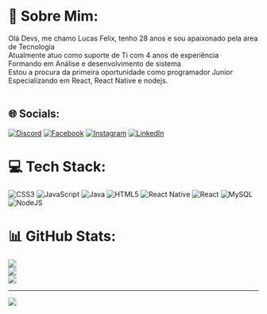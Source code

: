 # 💫 Sobre Mim:
Olá Devs, me chamo Lucas Felix, tenho 28 anos e sou apaixonado pela area de Tecnologia<br>Atualmente atuo como suporte de Ti com 4 anos de experiência<br>Formando em Análise e desenvolvimento de sistema<br>Estou a procura da primeira oportunidade como programador Junior<br>Especializando em React, React Native e nodejs.<br><br>


## 🌐 Socials:
[![Discord](https://img.shields.io/badge/Discord-%237289DA.svg?logo=discord&logoColor=white)](https://discord.gg/LucasFelix#5120) [![Facebook](https://img.shields.io/badge/Facebook-%231877F2.svg?logo=Facebook&logoColor=white)](https://facebook.com/https://www.facebook.com/LucasFelix413/) [![Instagram](https://img.shields.io/badge/Instagram-%23E4405F.svg?logo=Instagram&logoColor=white)](https://instagram.com/https://www.instagram.com/lucasfeliiix/) [![LinkedIn](https://img.shields.io/badge/LinkedIn-%230077B5.svg?logo=linkedin&logoColor=white)](https://linkedin.com/in/https://www.linkedin.com/in/lucas-felix-de-siqueira-ab1694165/) 

# 💻 Tech Stack:
![CSS3](https://img.shields.io/badge/css3-%231572B6.svg?style=for-the-badge&logo=css3&logoColor=white) ![JavaScript](https://img.shields.io/badge/javascript-%23323330.svg?style=for-the-badge&logo=javascript&logoColor=%23F7DF1E) ![Java](https://img.shields.io/badge/java-%23ED8B00.svg?style=for-the-badge&logo=java&logoColor=white) ![HTML5](https://img.shields.io/badge/html5-%23E34F26.svg?style=for-the-badge&logo=html5&logoColor=white) ![React Native](https://img.shields.io/badge/react_native-%2320232a.svg?style=for-the-badge&logo=react&logoColor=%2361DAFB) ![React](https://img.shields.io/badge/react-%2320232a.svg?style=for-the-badge&logo=react&logoColor=%2361DAFB) ![MySQL](https://img.shields.io/badge/mysql-%2300f.svg?style=for-the-badge&logo=mysql&logoColor=white) ![NodeJS](https://img.shields.io/badge/node.js-6DA55F?style=for-the-badge&logo=node.js&logoColor=white)
# 📊 GitHub Stats:
![](https://github-readme-stats.vercel.app/api?username=pheonix5&theme=tokyonight&hide_border=false&include_all_commits=true&count_private=true)<br/>
![](https://github-readme-streak-stats.herokuapp.com/?user=pheonix5&theme=tokyonight&hide_border=false)<br/>
![](https://github-readme-stats.vercel.app/api/top-langs/?username=pheonix5&theme=tokyonight&hide_border=false&include_all_commits=true&count_private=true&layout=compact)

---
[![](https://visitcount.itsvg.in/api?id=pheonix5&icon=0&color=0)](https://visitcount.itsvg.in)

<!-- Proudly created with GPRM ( https://gprm.itsvg.in ) -->
